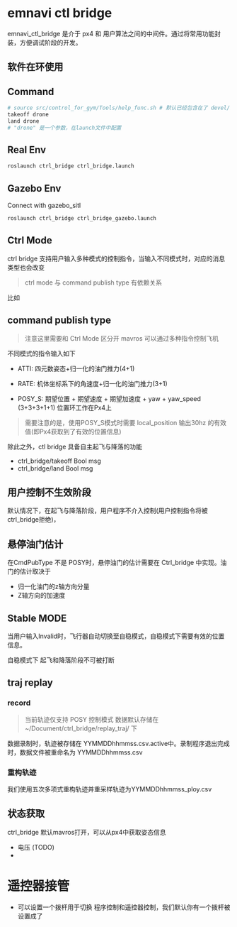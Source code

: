 # emnavi ctl bridge

emnavi_ctl_bridge 是介于 px4 和 用户算法之间的中间件。通过将常用功能封装，方便调试阶段的开发。

## 软件在环使用
## Command
```bash
# source src/control_for_gym/Tools/help_func.sh # 默认已经包含在了 devel/setup.bash 中
takeoff drone
land drone
# "drone" 是一个参数，在launch文件中配置
```

## Real Env
```bash
roslaunch ctrl_bridge ctrl_bridge.launch
```
## Gazebo Env
Connect with gazebo_sitl
```bash
roslaunch ctrl_bridge ctrl_bridge_gazebo.launch
```

## Ctrl Mode

ctrl bridge 支持用户输入多种模式的控制指令，当输入不同模式时，对应的消息类型也会改变

> ctrl mode 与 command publish type 有依赖关系

比如


## command publish type

> 注意这里需要和 Ctrl Mode 区分开
mavros 可以通过多种指令控制飞机

不同模式的指令输入如下
- ATTI: 四元数姿态+归一化的油门推力(4+1)
- RATE: 机体坐标系下的角速度+归一化的油门推力(3+1)

- POSY_S: 期望位置 + 期望速度 + 期望加速度 + yaw + yaw_speed (3+3+3+1+1) 位置环工作在Px4上
<!-- - LMPC:  -->

> 需要注意的是，使用POSY_S模式时需要 local_position 输出30hz 的有效值(即Px4获取到了有效的位置信息)

除此之外，ctl bridge 具备自主起飞与降落的功能
  - ctrl_bridge/takeoff Bool msg
  - ctrl_bridge/land  Bool msg

## 用户控制不生效阶段

默认情况下，在起飞与降落阶段，用户程序不介入控制(用户控制指令将被ctrl_bridge拒绝)，



## 悬停油门估计

在CmdPubType 不是 POSY时，悬停油门的估计需要在
Ctrl_bridge 中实现。油门的估计取决于

- 归一化油门的z轴方向分量
- Z轴方向的加速度


## Stable MODE

当用户输入Invalid时，飞行器自动切换至自稳模式，自稳模式下需要有效的位置信息。

自稳模式下 起飞和降落阶段不可被打断


## traj replay
### record

> 当前轨迹仅支持 POSY 控制模式
> 数据默认存储在 ~/Document/ctrl_bridge/replay_traj/ 下

数据录制时，轨迹被存储在 YYMMDDhhmmss.csv.active中。录制程序退出完成时，数据文件被重命名为 YYMMDDhhmmss.csv

### 重构轨迹

我们使用五次多项式重构轨迹并重采样轨迹为YYMMDDhhmmss_ploy.csv



## 状态获取

ctrl_bridge 默认mavros打开，可以从px4中获取姿态信息

- 电压 (TODO)
- 

# 遥控器接管

- 可以设置一个拨杆用于切换 程序控制和遥控器控制，我们默认你有一个拨杆被设置成了
